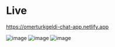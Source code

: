 # Live 
https://omerturkgeldi-chat-app.netlify.app

![image](https://user-images.githubusercontent.com/55360597/121788698-10ca4d00-cbd8-11eb-8a1d-8c63cda342c3.png)
![image](https://user-images.githubusercontent.com/55360597/121788722-4111eb80-cbd8-11eb-9fdb-4b1493f789e9.png)
![image](https://user-images.githubusercontent.com/55360597/121788738-56871580-cbd8-11eb-99c9-de5470065a0d.png)
